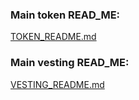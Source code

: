 ### Main token READ_ME:
[TOKEN_README.md](TOKEN_README.md)

### Main vesting READ_ME:
[VESTING_README.md](VESTING_README.md)
